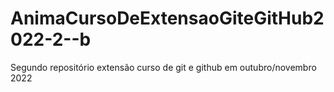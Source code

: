 # AnimaCursoDeExtensaoGiteGitHub2022-2--b
Segundo repositório extensão curso de git e github em outubro/novembro 2022
